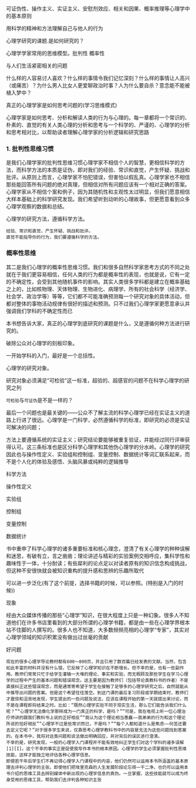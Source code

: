 可证伪性、操作主义、实证主义、安慰剂效应、相关和因果、概率推理等心理学中的基本原则

用科学的精神和方法理解自己与他人的行为





心理学研究的课题.是如何研究的？

心理学学家常用的思维模型。批判性  概率性

与人们生活紧密相关的问题



什么样的人容易讨人喜欢？什么样的事情令我们记忆深刻？什么样的事情让人高兴（或痛苦）？为什么男人比女人更爱聊政治时事？人为什么要自杀？意念能不能被植入梦中？



真正的心理学家是如何思考问题的(学习思维模式)

心理学家是如何思考、分析和解读人类的行为与心理的。每一章都将一个常识的、朴素的、直觉的有关人类心理的分析和思考与一个科学的、严谨的、心理学的分析和思考相对比，以帮助读者理解心理学家的分析逻辑和研究思路



### 1. 批判性思维习惯

是我们心理学家的批判性思维习惯心理学家不相信个人的智慧，更相信科学的方法，而科学方法的本质是证伪，即对我们的经验、常识和直觉，产生怀疑、挑战和批评。从原则上而言，心理学家不怕犯错误，但害怕以假乱真。心理学家也不相信那些能回答所有问题的绝对真理，但相信对所有问题应该有一个相对正确的答案。心理学家从不相信个案和例子，因为其随机性和主观性太过明显，但我们愿意相信大样本基础上的科学研究发现。我们希望听到动听的心理故事，但更愿意看到众多心理学观察的数据和总结。

心理学的研究方法，遵循科学方法。

```
经验、常识和直觉，产生怀疑、挑战和批评。
直觉不能指导你的行为，我们要遵循科学的方法。
```

### 概率性思维

其二是我们心理学的概率性思维习惯。我们和很多自然科学家思考方式的不同之处就在于我们更容易相信，任何人类的行为都是概率性的表现，也就是说，它有一定的不确定性，会受到其他随机事件的影响。其实人类很多学科都是建立在概率基础之上的，比如核物理、天体物理、生物进化、病理学、所有的社会科学（经济学、社会学、政治学等）等等，它们都不可能准确预测每一个研究对象的具体活动，但都对整体的事物活动规律有很好的描述和预测。只不过我们心理学家更愿意承认并强调我们学科的不确定性而已





本书想告诉大家，真正的心理学到底研究的课题是什么，又是遵循何种方法进行研究的。

破除公众对心理学的刻板印象。









一开始学科的入门，最好是一个总括性。







心理学的研究对象。

研究对象必须满足“可检验”这一标准，超验的、超感官的问题不在科学心理学的研究之列



`可检验`与`可证伪`是不是一样的？







最后一个问题也是最关键的——公众不了解主流的科学心理学已经在实证主义的道路上行进了很远。心理学是一门科学，必然遵循科学的标准，即研究的必须是实证可解决的问题；

方法上要遵循系统的实证主义；研究结论要能够被重复验证，并能经过同行评审获得认可。这三条标准也是区分科学心理学和其他伪心理学的分水岭。心理学的研究因此也与操作性定义、实验组和控制组、变量控制、数据统计等词汇联系起来，而不是个人化的体验及感悟、头脑风暴或纯粹的逻辑推导

科学方法

操作性定义

实验组

控制组

变量控制

数据统计





书中重申了科学心理学的诸多重要标准和核心理念，澄清了有关心理学的种种误解和迷思，有破有立，言之凿凿；理论讲述与精彩的实验案例交相呼应，集科学性和趣味性于一体，十分耐读；有些犀利的论点足以对读者原有的知识信念构成挑战，但这种不安很快就会被知识重构的提升感和思辨的乐趣所取代









可以进一步泛化(有了这个前提，选择书籍的时候，可以参照。(特别是入门的时候))

现象

经由大众媒体传播的那些“心理学”知识，在很大程度上只是一种幻象。很多人不知道他们在许多书店里看到的大部分所谓的心理学书籍，都是由一些在心理学界根本站不住脚的人撰写的。很多人也不知道，大多数频频亮相的心理学“专家”，其实对心理学领域的知识积累没有做出过丝毫的贡献







好问题

```
现在的很多心理学导论教材都有600～800页，并且引用了数百篇已经发表的文献。当然，包含如此丰富的材料并没有什么错，它反映了心理学知识在不断增长。但不幸的是，也有一些副作用。教师们常常只忙于给学生灌输一大堆的理论、事实和实验，而无暇顾及那些学生在学习心理学的过程中产生的基本问题和错误观念。这主要是因为教师们（包括导论类教科书的作者）不是直接纠正这些错误观念，而是通常寄希望于学生在接触了足够多的心理学研究之后，自然就能从中推导出问题的答案。但是这个希望往往落空。到这门课的最后复习阶段或学期结束时，教师们才震惊和沮丧地发现，学生提出的一些问题及说法，应该在课程开始的第一天就提出来讨论，而不是在课程即将结束之时。比如：“既然心理学实验不同于现实生活，那么它们能告诉我们什么呢？”“心理学无法像化学那样成为一门真正的科学，是吗？”“可是，我在电视上听一位心理治疗师讲的跟我们教科书上说的正好相反”“我认为这个理论相当愚蠢——我弟弟的行为和这个理论所说的恰好相反”“心理学不过是些常识而已，不是吗？”“每个人都知道什么是焦虑——何苦还要去定义它呢？”对于很多学生来说，仅靠思考心理学教科书中的内容是无法为这些问题找到答案的。在本书中，我将对这类问题和说法做出明确回应，并对背后的误区进行澄清。
不幸的是，研究发现，一般的心理学入门课程并不能有效地纠正学生们对这个学科的诸多误解[1][I]。这个不幸的事实正是促使我写作本书的根本原因。心理学的学生必须掌握批判性思维技能，这样才能独立地评估各种心理学信息。
即使若干年后学生们不再记得心理学入门课程中的内容，他们仍然可以运用本书所涵盖的基本原理去评判心理学的主张。即使他们把埃里克森的人生发展阶段论忘得一干二净，也仍可以运用本书介绍的思维工具去辨别媒体中新出现的心理学信息的真伪。一旦掌握，这些技能就可以成为终身受用的思维工具，帮助我们去评判各种知识主张
```

